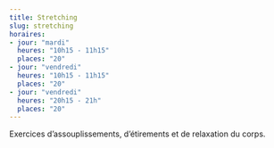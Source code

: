 ```yaml
---
title: Stretching
slug: stretching
horaires:
- jour: "mardi"
  heures: "10h15 - 11h15"
  places: "20"
- jour: "vendredi"
  heures: "10h15 - 11h15"
  places: "20"
- jour: "vendredi"
  heures: "20h15 - 21h"
  places: "20"
---
```

Exercices d’assouplissements, d’étirements et de relaxation du corps.
